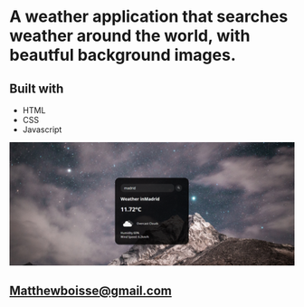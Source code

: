 # A weather application that searches weather around the world, with beautful background images.

## Built with 
* HTML
* CSS
* Javascript

![alt text](images/prof-weather-app.png)

## Matthewboisse@gmail.com



